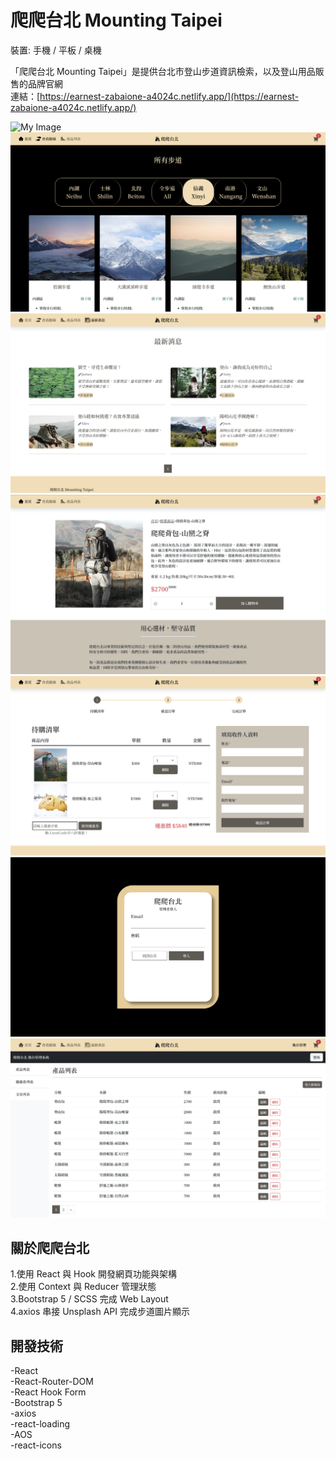 # 爬爬台北 Mounting Taipei

裝置: 手機 / 平板 / 桌機

「爬爬台北 Mounting Taipei」是提供台北市登山步道資訊檢索，以及登山用品販售的品牌官網  
連結：[https://earnest-zabaione-a4024c.netlify.app/](https://earnest-zabaione-a4024c.netlify.app/)

![My Image](./readmeimg/home.png)
![My Image](./readmeimg/mountingroute.png)
![My Image](./readmeimg/news.png)
![My Image](./readmeimg/productdetail.png)
![My Image](./readmeimg/payment.png)
![My Image](./readmeimg/login.png)
![My Image](./readmeimg/backstage.png)

## 關於爬爬台北

1.使用 React 與 Hook 開發網頁功能與架構  
2.使用 Context 與 Reducer 管理狀態  
3.Bootstrap 5 / SCSS 完成 Web Layout  
4.axios 串接 Unsplash API 完成步道圖片顯示

## 開發技術

-React  
-React-Router-DOM  
-React Hook Form  
-Bootstrap 5  
-axios  
-react-loading  
-AOS  
-react-icons
